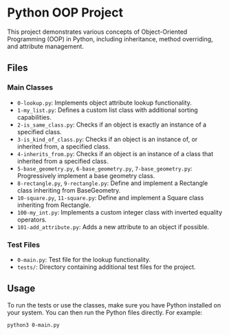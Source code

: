 # Python OOP Project

This project demonstrates various concepts of Object-Oriented Programming (OOP) in Python, including inheritance, method overriding, and attribute management.

## Files

### Main Classes

- `0-lookup.py`: Implements object attribute lookup functionality.
- `1-my_list.py`: Defines a custom list class with additional sorting capabilities.
- `2-is_same_class.py`: Checks if an object is exactly an instance of a specified class.
- `3-is_kind_of_class.py`: Checks if an object is an instance of, or inherited from, a specified class.
- `4-inherits_from.py`: Checks if an object is an instance of a class that inherited from a specified class.
- `5-base_geometry.py`, `6-base_geometry.py`, `7-base_geometry.py`: Progressively implement a base geometry class.
- `8-rectangle.py`, `9-rectangle.py`: Define and implement a Rectangle class inheriting from BaseGeometry.
- `10-square.py`, `11-square.py`: Define and implement a Square class inheriting from Rectangle.
- `100-my_int.py`: Implements a custom integer class with inverted equality operators.
- `101-add_attribute.py`: Adds a new attribute to an object if possible.

### Test Files

- `0-main.py`: Test file for the lookup functionality.
- `tests/`: Directory containing additional test files for the project.

## Usage

To run the tests or use the classes, make sure you have Python installed on your system. You can then run the Python files directly. For example:

```
python3 0-main.py
```
